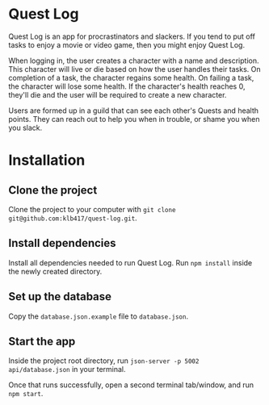 # Quest Log

Quest Log is an app for procrastinators and slackers. If you tend to put off tasks to enjoy a movie or video game, then you might enjoy Quest Log.

When logging in, the user creates a character with a name and description. This character will live or die based on how the user handles their tasks. On completion of a task, the character regains some health. On failing a task, the character will lose some health. If the character's health reaches 0, they'll die and the user will be required to create a new character.

Users are formed up in a guild that can see each other's Quests and health points. They can reach out to help you when in trouble, or shame you when you slack.

# Installation

## Clone the project

Clone the project to your computer with
`git clone git@github.com:klb417/quest-log.git`.

## Install dependencies

Install all dependencies needed to run Quest Log. Run `npm install` inside the newly created directory.

## Set up the database

Copy the `database.json.example` file to `database.json`.

## Start the app

Inside the project root directory, run `json-server -p 5002 api/database.json` in your terminal.

Once that runs successfully, open a second terminal tab/window, and run `npm start`.
